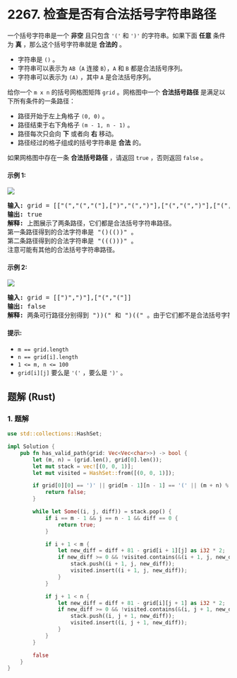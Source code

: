 # 2267. 检查是否有合法括号字符串路径
一个括号字符串是一个 **非空** 且只包含 `'('` 和 `')'` 的字符串。如果下面 **任意** 条件为 **真** ，那么这个括号字符串就是 **合法的** 。

* 字符串是 `()` 。
* 字符串可以表示为 `AB`（`A` 连接 `B`），`A` 和 `B` 都是合法括号序列。
* 字符串可以表示为 `(A)` ，其中 `A` 是合法括号序列。

给你一个 `m x n` 的括号网格图矩阵 `grid` 。网格图中一个 **合法括号路径** 是满足以下所有条件的一条路径：
* 路径开始于左上角格子 `(0, 0)` 。
* 路径结束于右下角格子 `(m - 1, n - 1)` 。
* 路径每次只会向 **下** 或者向 **右** 移动。
* 路径经过的格子组成的括号字符串是 **合法** 的。

如果网格图中存在一条 **合法括号路径** ，请返回 `true` ，否则返回 `false` 。

#### 示例 1:
![](https://assets.leetcode.com/uploads/2022/03/15/example1drawio.png)
<pre>
<strong>输入:</strong> grid = [["(","(","("],[")","(",")"],["(","(",")"],["(","(",")"]]
<strong>输出:</strong> true
<strong>解释:</strong> 上图展示了两条路径，它们都是合法括号字符串路径。
第一条路径得到的合法字符串是 "()(())" 。
第二条路径得到的合法字符串是 "((()))" 。
注意可能有其他的合法括号字符串路径。
</pre>

#### 示例 2:
![](https://assets.leetcode.com/uploads/2022/03/15/example2drawio.png)
<pre>
<strong>输入:</strong> grid = [[")",")"],["(","("]]
<strong>输出:</strong> false
<strong>解释:</strong> 两条可行路径分别得到 "))(" 和 ")((" 。由于它们都不是合法括号字符串，我们返回 false 。
</pre>

#### 提示:
* `m == grid.length`
* `n == grid[i].length`
* `1 <= m, n <= 100`
* `grid[i][j]` 要么是 `'('` ，要么是 `')'` 。

## 题解 (Rust)

### 1. 题解
```Rust
use std::collections::HashSet;

impl Solution {
    pub fn has_valid_path(grid: Vec<Vec<char>>) -> bool {
        let (m, n) = (grid.len(), grid[0].len());
        let mut stack = vec![(0, 0, 1)];
        let mut visited = HashSet::from([(0, 0, 1)]);

        if grid[0][0] == ')' || grid[m - 1][n - 1] == '(' || (m + n) % 2 == 0 {
            return false;
        }

        while let Some((i, j, diff)) = stack.pop() {
            if i == m - 1 && j == n - 1 && diff == 0 {
                return true;
            }

            if i + 1 < m {
                let new_diff = diff + 81 - grid[i + 1][j] as i32 * 2;
                if new_diff >= 0 && !visited.contains(&(i + 1, j, new_diff)) {
                    stack.push((i + 1, j, new_diff));
                    visited.insert((i + 1, j, new_diff));
                }
            }

            if j + 1 < n {
                let new_diff = diff + 81 - grid[i][j + 1] as i32 * 2;
                if new_diff >= 0 && !visited.contains(&(i, j + 1, new_diff)) {
                    stack.push((i, j + 1, new_diff));
                    visited.insert((i, j + 1, new_diff));
                }
            }
        }

        false
    }
}
```

